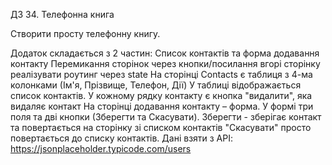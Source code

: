 ДЗ 34. Телефонна книга

Створити просту телефонну книгу.

Додаток складається з 2 частин: Список контактів та форма додавання контакту
Перемикання сторінок через кнопки/посилання вгорі сторінку
реалізувати роутинг через state
На сторінці Contacts є таблиця з 4-ма колонками (Ім'я, Прізвище, Телефон, Дії)
У таблиці відображається список контактів. У кожному рядку контакту є кнопка "видалити", яка видаляє контакт
На сторінці додавання контакту – форма. У формі три поля та дві кнопки (Зберегти та Скасувати).
Зберегти - зберігає контакт та повертається на сторінку зі списком контактів
"Скасувати" просто повертається до списку контактів.
Дані взяти з API: https://jsonplaceholder.typicode.com/users
